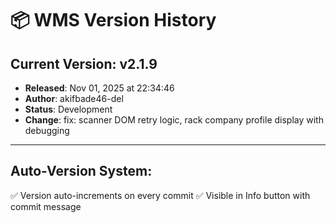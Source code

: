 # 📦 WMS Version History

## Current Version: **v2.1.9**
- **Released**: Nov 01, 2025 at 22:34:46
- **Author**: akifbade46-del
- **Status**: Development
- **Change**: fix: scanner DOM retry logic, rack company profile display with debugging

---

## Auto-Version System:
✅ Version auto-increments on every commit
✅ Visible in Info button with commit message
